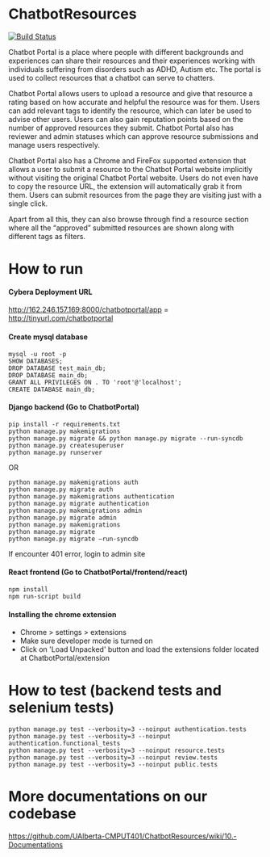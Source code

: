 # ChatbotResources
[![Build Status](https://travis-ci.com/UAlberta-CMPUT401/ChatbotResources.svg?token=Z5vtfE1m9VBPow8TRogE&branch=master)](https://travis-ci.com/UAlberta-CMPUT401/ChatbotResources)

Chatbot Portal is a place where people with different backgrounds and experiences can share their resources and their experiences working with individuals suffering from disorders such as ADHD, Autism etc. The portal is used to collect resources that a chatbot can serve to chatters.

Chatbot Portal allows users to upload a resource and give that resource a rating based on how accurate and helpful the resource was for them. Users can add relevant tags to identify the resource, which can later be used to advise other users. Users can also gain reputation points based on the number of approved resources they submit. Chatbot Portal also has reviewer and admin statuses which can approve resource submissions and manage users respectively.

Chatbot Portal also has a Chrome and FireFox supported extension that allows a user to submit a resource to the Chatbot Portal website implicitly without visiting the original Chatbot Portal website. Users do not even have to copy the resource URL, the extension will automatically grab it from them. Users can submit resources from the page they are visiting just with a single click.

Apart from all this, they can also browse through find a resource section where all the “approved” submitted resources are shown along with different tags as filters.

# How to run

#### Cybera Deployment URL

http://162.246.157.169:8000/chatbotportal/app = http://tinyurl.com/chatbotportal

#### Create mysql database
```
mysql -u root -p
SHOW DATABASES;
DROP DATABASE test_main_db;
DROP DATABASE main_db;
GRANT ALL PRIVILEGES ON . TO 'root'@'localhost';
CREATE DATABASE main_db;
```

#### Django backend (Go to ChatbotPortal)
```
pip install -r requirements.txt
python manage.py makemigrations 
python manage.py migrate && python manage.py migrate --run-syncdb
python manage.py createsuperuser
python manage.py runserver
```

OR 

```
python manage.py makemigrations auth
python manage.py migrate auth
python manage.py makemigrations authentication
python manage.py migrate authentication
python manage.py makemigrations admin
python manage.py migrate admin
python manage.py makemigrations
python manage.py migrate
python manage.py migrate –run-syncdb
```
If encounter 401 error, login to admin site

#### React frontend (Go to ChatbotPortal/frontend/react)
```
npm install
npm run-script build
```

#### Installing the chrome extension
- Chrome > settings > extensions
- Make sure developer mode is turned on
- Click on 'Load Unpacked' button and load the extensions folder located at ChatbotPortal/extension

# How to test (backend tests and selenium tests)
```
python manage.py test --verbosity=3 --noinput authentication.tests
python manage.py test --verbosity=3 --noinput authentication.functional_tests
python manage.py test --verbosity=3 --noinput resource.tests
python manage.py test --verbosity=3 --noinput review.tests
python manage.py test --verbosity=3 --noinput public.tests
```

# More documentations on our codebase
https://github.com/UAlberta-CMPUT401/ChatbotResources/wiki/10.-Documentations
